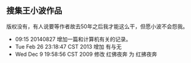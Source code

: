
## 搜集王小波作品

版权没有，有人说要等作者故去50年之后我才能这么干，但愿小波不会怨我。

* 09:15 20140827 增加一篇和计算机有关的记录。
* Tue Feb 26 23:18:47 CST 2013 增加 有与无
* Wed Dec  9 19:58:56 CST 2009 修改 红佛夜奔 为 红拂夜奔 

